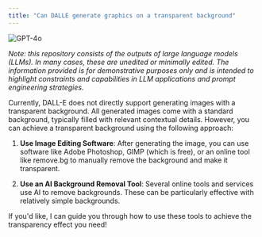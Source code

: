 ```yaml
---
title: "Can DALLE generate graphics on a transparent background"
---
```

![GPT-4o](https://img.shields.io/badge/GPT--4o-3333FF?style=for-the-badge&logo=openai&logoColor=white)



*Note: this repository consists of the outputs of large language models (LLMs). In many cases, these are unedited or minimally edited. The information provided is for demonstrative purposes only and is intended to highlight constraints and capabilities in LLM applications and prompt engineering strategies.*


Currently, DALL-E does not directly support generating images with a transparent background. All generated images come with a standard background, typically filled with relevant contextual details. However, you can achieve a transparent background using the following approach:

1. **Use Image Editing Software**: After generating the image, you can use software like Adobe Photoshop, GIMP (which is free), or an online tool like remove.bg to manually remove the background and make it transparent.

2. **Use an AI Background Removal Tool**: Several online tools and services use AI to remove backgrounds. These can be particularly effective with relatively simple backgrounds.

If you'd like, I can guide you through how to use these tools to achieve the transparency effect you need!